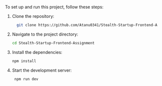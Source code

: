 To set up and run this project, follow these steps:

1. Clone the repository:
   ```sh
     git clone https://github.com/Atanu0341/Stealth-Startup-Frontend-Assignment/
   ```
   
2. Navigate to the project directory:
   ```sh
   cd Stealth-Startup-Frontend-Assignment
   ```

3. Install the dependencies:
     ```sh
   npm install
   ```

4. Start the development server:
   ```sh
    npm run dev
   ```
 

